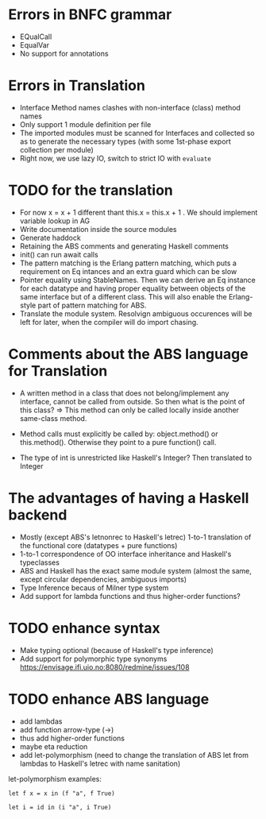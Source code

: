 # Errors in BNFC grammar

- EQualCall
- EqualVar
- No support for annotations

# Errors in Translation

- Interface Method names clashes with non-interface (class) method names
- Only support 1 module definition per file
- The imported modules must be scanned for Interfaces and collected so as to generate the necessary types (with some 1st-phase export collection per module)
- Right now, we use lazy IO, switch to strict IO with `evaluate`

# TODO for the translation

- For now x = x + 1 different thant this.x = this.x + 1 . We should implement variable lookup in AG
- Write documentation inside the source modules
- Generate haddock
- Retaining the ABS comments and generating Haskell comments
- init() can run await calls
- The pattern matching is the Erlang pattern matching, which puts a requirement on Eq intances and an extra guard which can be slow
- Pointer equality using StableNames. Then we can derive
an Eq instance for each datatype and having proper equality between objects
of the same interface but of a different class. This will also enable the Erlang-style part of pattern matching for ABS.
- Translate the module system. Resolvign ambiguous occurences will be left for later, when the compiler
will do import chasing.

# Comments about the ABS language for Translation

- A written method in a class that does not belong/implement any interface, cannot be called from outside.
So then what is the point of this class? => This method can only be called locally inside another same-class method.

- Method calls must explicitly be called by: object.method() or this.method(). Otherwise they point to a pure function() call.

- The type of int is unrestricted like Haskell's Integer? Then translated to Integer

# The advantages of having a Haskell backend

- Mostly (except ABS's letnonrec to Haskell's letrec) 1-to-1 translation of the functional core (datatypes + pure functions)
- 1-to-1 correspondence of OO interface inheritance and Haskell's typeclasses
- ABS and Haskell has the exact same module system (almost the same, except circular dependencies, ambiguous imports)
- Type Inference becaus of Milner type system
- Add support for lambda functions and thus higher-order functions?

# TODO enhance syntax

- Make typing optional (because of Haskell's type inference)
- Add support for polymorphic type synonyms <https://envisage.ifi.uio.no:8080/redmine/issues/108>

# TODO enhance ABS language

- add lambdas
- add function arrow-type (->)
- thus add higher-order functions
- maybe eta reduction
- add let-polymorphism (need to change the translation of ABS let from lambdas to Haskell's letrec with name sanitation)

let-polymorphism examples:

~~~
let f x = x in (f "a", f True)

let i = id in (i "a", i True)
~~~

